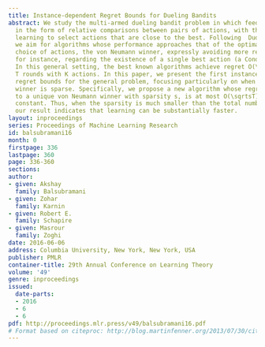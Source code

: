 ```yaml
---
title: Instance-dependent Regret Bounds for Dueling Bandits
abstract: We study the multi-armed dueling bandit problem in which feedback is provided
  in the form of relative comparisons between pairs of actions, with the goal of eventually
  learning to select actions that are close to the best. Following  Dudik et al. (2015),
  we aim for algorithms whose performance approaches that of the optimal randomized
  choice of actions, the von Neumann winner, expressly avoiding more restrictive assumptions,
  for instance, regarding the existence of a single best action (a Condorcet winner).
  In this general setting, the best known algorithms achieve regret O(\sqrtKT) in
  T rounds with K actions. In this paper, we present the first instance-dependent
  regret bounds for the general problem, focusing particularly on when the von Neumann
  winner is sparse. Specifically, we propose a new algorithm whose regret, relative
  to a unique von Neumann winner with sparsity s, is at most O(\sqrtsT), plus an instance-dependent
  constant. Thus, when the sparsity is much smaller than the total number of actions,
  our result indicates that learning can be substantially faster.
layout: inproceedings
series: Proceedings of Machine Learning Research
id: balsubramani16
month: 0
firstpage: 336
lastpage: 360
page: 336-360
sections: 
author:
- given: Akshay
  family: Balsubramani
- given: Zohar
  family: Karnin
- given: Robert E.
  family: Schapire
- given: Masrour
  family: Zoghi
date: 2016-06-06
address: Columbia University, New York, New York, USA
publisher: PMLR
container-title: 29th Annual Conference on Learning Theory
volume: '49'
genre: inproceedings
issued:
  date-parts:
  - 2016
  - 6
  - 6
pdf: http://proceedings.mlr.press/v49/balsubramani16.pdf
# Format based on citeproc: http://blog.martinfenner.org/2013/07/30/citeproc-yaml-for-bibliographies/
---
```

